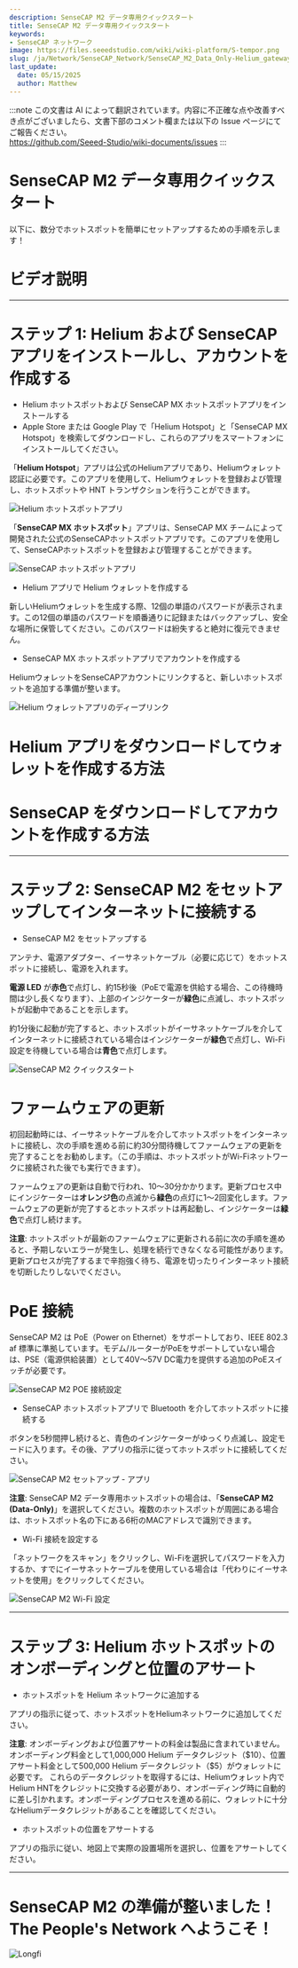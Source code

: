 ```yaml
---
description: SenseCAP M2 データ専用クイックスタート
title: SenseCAP M2 データ専用クイックスタート
keywords:
- SenseCAP ネットワーク
image: https://files.seeedstudio.com/wiki/wiki-platform/S-tempor.png
slug: /ja/Network/SenseCAP_Network/SenseCAP_M2_Data_Only-Helium_gateway/SenseCAP_M2_Data_Only_Quick_Start
last_update:
  date: 05/15/2025
  author: Matthew
---
```

:::note
この文書は AI によって翻訳されています。内容に不正確な点や改善すべき点がございましたら、文書下部のコメント欄または以下の Issue ページにてご報告ください。  
https://github.com/Seeed-Studio/wiki-documents/issues
:::

SenseCAP M2 データ専用クイックスタート
=================================

以下に、数分でホットスポットを簡単にセットアップするための手順を示します！

**ビデオ説明**
=====================

* * *

**ステップ 1: Helium および SenseCAP アプリをインストールし、アカウントを作成する**
===============================================================

*   Helium ホットスポットおよび SenseCAP MX ホットスポットアプリをインストールする
*   Apple Store または Google Play で「Helium Hotspot」と「SenseCAP MX Hotspot」を検索してダウンロードし、これらのアプリをスマートフォンにインストールしてください。

「**Helium Hotspot**」アプリは公式のHeliumアプリであり、Heliumウォレット認証に必要です。このアプリを使用して、Heliumウォレットを登録および管理し、ホットスポットや HNT トランザクションを行うことができます。

![Helium ホットスポットアプリ](https://www.sensecapmx.com/wp-content/uploads/2022/07/helium-app-logos-1.webp)

「**SenseCAP MX ホットスポット**」アプリは、SenseCAP MX チームによって開発された公式のSenseCAPホットスポットアプリです。このアプリを使用して、SenseCAPホットスポットを登録および管理することができます。

![SenseCAP ホットスポットアプリ](https://www.sensecapmx.com/wp-content/uploads/2022/07/SenseCAP-Hotspot-App.png)

*   Helium アプリで Helium ウォレットを作成する

新しいHeliumウォレットを生成する際、12個の単語のパスワードが表示されます。この12個の単語のパスワードを順番通りに記録またはバックアップし、安全な場所に保管してください。このパスワードは紛失すると絶対に復元できません。

*   SenseCAP MX ホットスポットアプリでアカウントを作成する

HeliumウォレットをSenseCAPアカウントにリンクすると、新しいホットスポットを追加する準備が整います。

![Helium ウォレットアプリのディープリンク](https://www.sensecapmx.com/wp-content/uploads/2022/07/deeplink-1.png)

**Helium アプリをダウンロードしてウォレットを作成する方法**
==================================================

**SenseCAP をダウンロードしてアカウントを作成する方法**
===============================================

* * *

**ステップ 2: SenseCAP M2 をセットアップしてインターネットに接続する**
==========================================================

*   SenseCAP M2 をセットアップする

アンテナ、電源アダプター、イーサネットケーブル（必要に応じて）をホットスポットに接続し、電源を入れます。

**電源 LED** が**赤色**で点灯し、約15秒後（PoEで電源を供給する場合、この待機時間は少し長くなります）、上部のインジケーターが**緑色**に点滅し、ホットスポットが起動中であることを示します。

約1分後に起動が完了すると、ホットスポットがイーサネットケーブルを介してインターネットに接続されている場合はインジケーターが**緑色**で点灯し、Wi-Fi設定を待機している場合は**青色**で点灯します。

![SenseCAP M2 クイックスタート](https://www.sensecapmx.com/wp-content/uploads/2022/07/m2-1.png)

**ファームウェアの更新**
===================

初回起動時には、イーサネットケーブルを介してホットスポットをインターネットに接続し、次の手順を進める前に約30分間待機してファームウェアの更新を完了することをお勧めします。（この手順は、ホットスポットがWi-Fiネットワークに接続された後でも実行できます）。

ファームウェアの更新は自動で行われ、10〜30分かかります。更新プロセス中にインジケーターは**オレンジ色**の点滅から**緑色**の点灯に1〜2回変化します。ファームウェアの更新が完了するとホットスポットは再起動し、インジケーターは**緑色**で点灯し続けます。

**注意**: ホットスポットが最新のファームウェアに更新される前に次の手順を進めると、予期しないエラーが発生し、処理を続行できなくなる可能性があります。更新プロセスが完了するまで辛抱強く待ち、電源を切ったりインターネット接続を切断したりしないでください。

**PoE 接続**
==================

SenseCAP M2 は PoE（Power on Ethernet）をサポートしており、IEEE 802.3 af 標準に準拠しています。モデム/ルーターがPoEをサポートしていない場合は、PSE（電源供給装置）として40V〜57V DC電力を提供する追加のPoEスイッチが必要です。

![SenseCAP M2 POE 接続設定](https://www.sensecapmx.com/wp-content/uploads/2022/07/m2-poe.png)

*   SenseCAP ホットスポットアプリで Bluetooth を介してホットスポットに接続する

ボタンを5秒間押し続けると、青色のインジケーターがゆっくり点滅し、設定モードに入ります。その後、アプリの指示に従ってホットスポットに接続してください。

![SenseCAP M2 セットアップ - アプリ](https://www.sensecapmx.com/wp-content/uploads/2022/07/m2-setup-app-scaled.jpg)

**注意**: SenseCAP M2 データ専用ホットスポットの場合は、「**SenseCAP M2 (Data-Only)**」を選択してください。複数のホットスポットが周囲にある場合は、ホットスポット名の下にある6桁のMACアドレスで識別できます。

*   Wi-Fi 接続を設定する

「ネットワークをスキャン」をクリックし、Wi-Fiを選択してパスワードを入力するか、すでにイーサネットケーブルを使用している場合は「代わりにイーサネットを使用」をクリックしてください。

![SenseCAP M2 Wi-Fi 設定](https://www.sensecapmx.com/wp-content/uploads/2022/07/wifi.png)

* * *

**ステップ 3: Helium ホットスポットのオンボーディングと位置のアサート**
=========================================================

*   ホットスポットを Helium ネットワークに追加する

アプリの指示に従って、ホットスポットをHeliumネットワークに追加してください。

**注意**: オンボーディングおよび位置アサートの料金は製品に含まれていません。オンボーディング料金として1,000,000 Helium データクレジット（\$10）、位置アサート料金として500,000 Helium データクレジット（\$5）がウォレットに必要です。
これらのデータクレジットを取得するには、Heliumウォレット内でHelium HNTをクレジットに交換する必要があり、オンボーディング時に自動的に差し引かれます。オンボーディングプロセスを進める前に、ウォレットに十分なHeliumデータクレジットがあることを確認してください。

*   ホットスポットの位置をアサートする

アプリの指示に従い、地図上で実際の設置場所を選択し、位置をアサートしてください。

* * *

**SenseCAP M2 の準備が整いました！The People's Network へようこそ！**
=====================================================================

![Longfi](https://www.sensecapmx.com/wp-content/uploads/2022/06/longfi.webp)